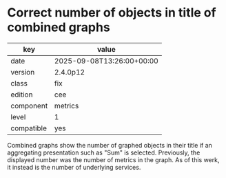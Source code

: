 [//]: # (werk v2)
# Correct number of objects in title of combined graphs

key        | value
---------- | ---
date       | 2025-09-08T13:26:00+00:00
version    | 2.4.0p12
class      | fix
edition    | cee
component  | metrics
level      | 1
compatible | yes

Combined graphs show the number of graphed objects in their title if an aggregating presentation such as "Sum" is selected.
Previously, the displayed number was the number of metrics in the graph.
As of this werk, it instead is the number of underlying services.
